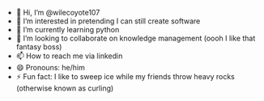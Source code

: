 - 👋 Hi, I’m @wilecoyote107
- 👀 I’m interested in pretending I can still create software
- 🌱 I’m currently learning python
- 💞️ I’m looking to collaborate on knowledge management (oooh I like that fantasy boss)
- 📫 How to reach me via linkedin
- 😄 Pronouns: he/him
- ⚡ Fun fact: I like to sweep ice while my friends throw heavy rocks (otherwise known as curling)

<!---
wilecoyote107/wilecoyote107 is a ✨ special ✨ repository because its `README.md` (this file) appears on your GitHub profile.
You can click the Preview link to take a look at your changes.
--->
